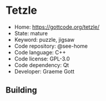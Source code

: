 # Tetzle

- Home: https://gottcode.org/tetzle/
- State: mature
- Keyword: puzzle, jigsaw
- Code repository: @see-home
- Code language: C++
- Code license: GPL-3.0
- Code dependency: Qt
- Developer: Graeme Gott

## Building
